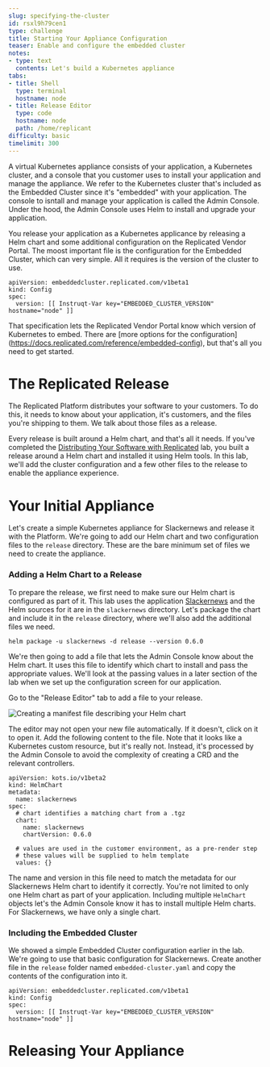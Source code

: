 ```yaml
---
slug: specifying-the-cluster
id: rsxl9h79cen1
type: challenge
title: Starting Your Appliance Configuration
teaser: Enable and configure the embedded cluster
notes:
- type: text
  contents: Let's build a Kubernetes appliance
tabs:
- title: Shell
  type: terminal
  hostname: node
- title: Release Editor
  type: code
  hostname: node
  path: /home/replicant
difficulty: basic
timelimit: 300
---
```


A virtual Kubernetes appliance consists of your application, a Kubernetes
cluster, and a console that you customer uses to install your application and
manage the appliance. We refer to the Kubernetes cluster that's included as the
Embedded Cluster since it's "embedded" with your application. The console to
isntall and manage your application is called the Admin Console. Under the
hood, the Admin Console uses Helm to install and upgrade your application.

You release your application as a Kubernetes applicance by releasing a Helm
chart and some additional configuration on the Replicated Vendor Portal. The
moost important file is the configuration for the Embedded Cluster, which can
very simple. All it requires is the version of the cluster to use.

```
apiVersion: embeddedcluster.replicated.com/v1beta1
kind: Config
spec:
  version: [[ Instruqt-Var key="EMBEDDED_CLUSTER_VERSION" hostname="node" ]]
```

That specification lets the Replicated Vendor Portal know which version of
Kubernetes to embed. There are [more options for the configuration]
(https://docs.replicated.com/reference/embedded-config), but that's all you
need to get started.

The Replicated Release
======================

The Replicated Platform distributes your software to your customers. To do
this, it needs to know about your application, it's customers, and the files
you're shipping to them. We talk about those files as a release.

Every release is built around a Helm chart, and that's all it needs. If you've
completed the [Distributing Your Software with
Replicated](https://play.instruqt.com/replicated/tracks/distributing-with-replicated)
lab, you built a release around a Helm chart and installed it using Helm tools.
In this lab, we'll add the cluster configuration and a few other files to the
release to enable the appliance experience.

Your Initial Appliance
======================

Let's create a simple Kubernetes appliance for Slackernews and release it with
the Platform. We're going to add our Helm chart and two configuration files to
the `release` directory. These are the bare minimum set of files we need to
create the appliance.

### Adding a Helm Chart to a Release

To prepare the release, we first need to make sure our Helm chart is configured
as part of it. This lab uses the application
[Slackernews](https://slackernews.io) and the Helm sources for it are in the
`slackernews` directory. Let's package the chart and include it in the
`release` directory, where we'll also add the additional files we need.

```
helm package -u slackernews -d release --version 0.6.0
```

We're then going to add a file that lets the Admin Console know about the Helm
chart. It uses this file to identify which chart to install and pass the
appropriate values. We'll look at the passing values in a later section of the
lab when we set up the configuration screen for our application.

Go to the "Release Editor" tab to add a file to your release.

![Creating a manifest file describing your Helm
chart](../assets/creating-the-helmchart-object.png)

The editor may not open your new file automatically. If it doesn't, click on it
to open it. Add the following content to the file. Note that it looks like a
Kubernetes custom resource, but it's really not. Instead, it's processed by the
Admin Console to avoid the complexity of creating a CRD and the relevant
controllers.

```
apiVersion: kots.io/v1beta2
kind: HelmChart
metadata:
  name: slackernews
spec:
  # chart identifies a matching chart from a .tgz
  chart:
    name: slackernews
    chartVersion: 0.6.0

  # values are used in the customer environment, as a pre-render step
  # these values will be supplied to helm template
  values: {}
```

The name and version in this file need to match the metadata for our
Slackernews Helm chart to identify it correctly. You're not limited to only one
Helm chart as part of your application. Including multiple `HelmChart` objects
let's the Admin Console know it has to install multiple Helm charts. For
Slackernews, we have only a single chart.

### Including the Embedded Cluster

We showed a simple Embedded Cluster configuration earlier in the lab. We're
going to use that basic configuration for Slackernews. Create another file in
the `release` folder named `embedded-cluster.yaml` and copy the contents of the
configuration into it.

```
apiVersion: embeddedcluster.replicated.com/v1beta1
kind: Config
spec:
  version: [[ Instruqt-Var key="EMBEDDED_CLUSTER_VERSION" hostname="node" ]]
```

Releasing Your Appliance
========================
